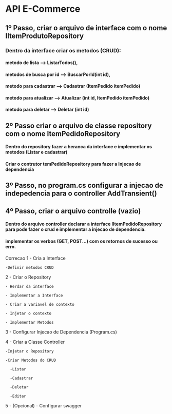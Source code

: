 # API E-Commerce
## 1º Passo, criar o arquivo de interface com o nome IItemProdutoRepository
### Dentro da interface criar os metodos (CRUD):
#### metodo de lista --> ListarTodos(),
#### metodos de busca por id --> BuscarPorId(int id),
#### metodo para cadastrar --> Cadastrar (ItemPedido itemPedido)
#### metodo para atualizar --> Atualizar (int id, ItemPedido itemPedido)
#### metodo para deletar --> Deletar (int id)
## 2º Passo criar o arquivo de classe repository com o nome ItemPedidoRepository 
#### Dentro do repository fazer a heranca da interface e implementar os metodos (Listar e cadastrar)
#### Criar o contrutor temPedidoRepository para fazer a Injecao de dependencia
## 3º Passo, no program.cs configurar a injecao de indepedencia para o controller AddTransient()
## 4º Passo, criar o arquivo controlle (vazio)
#### Dentro do arquivo controller declarar a interface IItemPedidoRepository para pode fazer o crud e implementar a injecao de dependencia.
#### implementar os verbos (GET, POST...) com os retornos de sucesso ou erro.

Correcao
1 - Cria a Interface

    -Definir metodos CRUD
    
2 - Criar o Repository

    - Herdar da interface
    
    - Implementar a Interface
    
    - Criar a variavel de contexto
    
    - Injetar o contexto
    
    - Implementar Metodos
    
3 - Configurar Injecao de Dependencia (Program.cs)

4 - Criar a Classe Controller

    -Injetar o Repository
    
    -Criar Metodos do CRUD
    
      -Listar
      
      -Cadastrar
      
      -Deletar
      
      -Editar
      
5 - (Opcional) - Configurar swagger




